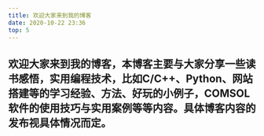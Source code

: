 ```yaml
---
title: 欢迎大家来到我的博客
date: 2020-10-22 23:36
top: 5
---
```

## 欢迎大家来到我的博客，本博客主要与大家分享一些读书感悟，实用编程技术，比如C/C++、Python、网站搭建等的学习经验、方法、好玩的小例子，COMSOL软件的使用技巧与实用案例等等内容。具体博客内容的发布视具体情况而定。